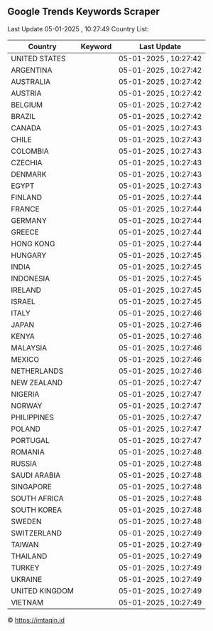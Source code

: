 
## Google Trends Keywords Scraper

Last Update 05-01-2025 , 10:27:49
Country List:

| Country | Keyword | Last Update |
| --- | --- | --- |
| UNITED STATES |  | 05-01-2025 , 10:27:42 |
| ARGENTINA |  | 05-01-2025 , 10:27:42 |
| AUSTRALIA |  | 05-01-2025 , 10:27:42 |
| AUSTRIA |  | 05-01-2025 , 10:27:42 |
| BELGIUM |  | 05-01-2025 , 10:27:42 |
| BRAZIL |  | 05-01-2025 , 10:27:42 |
| CANADA |  | 05-01-2025 , 10:27:43 |
| CHILE |  | 05-01-2025 , 10:27:43 |
| COLOMBIA |  | 05-01-2025 , 10:27:43 |
| CZECHIA |  | 05-01-2025 , 10:27:43 |
| DENMARK |  | 05-01-2025 , 10:27:43 |
| EGYPT |  | 05-01-2025 , 10:27:43 |
| FINLAND |  | 05-01-2025 , 10:27:44 |
| FRANCE |  | 05-01-2025 , 10:27:44 |
| GERMANY |  | 05-01-2025 , 10:27:44 |
| GREECE |  | 05-01-2025 , 10:27:44 |
| HONG KONG |  | 05-01-2025 , 10:27:44 |
| HUNGARY |  | 05-01-2025 , 10:27:45 |
| INDIA |  | 05-01-2025 , 10:27:45 |
| INDONESIA |  | 05-01-2025 , 10:27:45 |
| IRELAND |  | 05-01-2025 , 10:27:45 |
| ISRAEL |  | 05-01-2025 , 10:27:45 |
| ITALY |  | 05-01-2025 , 10:27:46 |
| JAPAN |  | 05-01-2025 , 10:27:46 |
| KENYA |  | 05-01-2025 , 10:27:46 |
| MALAYSIA |  | 05-01-2025 , 10:27:46 |
| MEXICO |  | 05-01-2025 , 10:27:46 |
| NETHERLANDS |  | 05-01-2025 , 10:27:46 |
| NEW ZEALAND |  | 05-01-2025 , 10:27:47 |
| NIGERIA |  | 05-01-2025 , 10:27:47 |
| NORWAY |  | 05-01-2025 , 10:27:47 |
| PHILIPPINES |  | 05-01-2025 , 10:27:47 |
| POLAND |  | 05-01-2025 , 10:27:47 |
| PORTUGAL |  | 05-01-2025 , 10:27:47 |
| ROMANIA |  | 05-01-2025 , 10:27:48 |
| RUSSIA |  | 05-01-2025 , 10:27:48 |
| SAUDI ARABIA |  | 05-01-2025 , 10:27:48 |
| SINGAPORE |  | 05-01-2025 , 10:27:48 |
| SOUTH AFRICA |  | 05-01-2025 , 10:27:48 |
| SOUTH KOREA |  | 05-01-2025 , 10:27:48 |
| SWEDEN |  | 05-01-2025 , 10:27:48 |
| SWITZERLAND |  | 05-01-2025 , 10:27:49 |
| TAIWAN |  | 05-01-2025 , 10:27:49 |
| THAILAND |  | 05-01-2025 , 10:27:49 |
| TURKEY |  | 05-01-2025 , 10:27:49 |
| UKRAINE |  | 05-01-2025 , 10:27:49 |
| UNITED KINGDOM |  | 05-01-2025 , 10:27:49 |
| VIETNAM |  | 05-01-2025 , 10:27:49 |

© https://imtaqin.id
